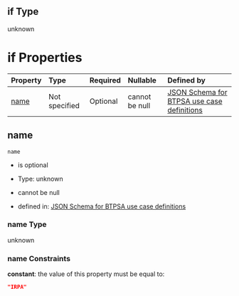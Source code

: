 ## if Type

unknown

# if Properties

| Property      | Type          | Required | Nullable       | Defined by                                                                                                                                                                                                        |
| :------------ | :------------ | :------- | :------------- | :---------------------------------------------------------------------------------------------------------------------------------------------------------------------------------------------------------------- |
| [name](#name) | Not specified | Optional | cannot be null | [JSON Schema for BTPSA use case definitions](btpsa-usecase-properties-services-items-allof-1-then-allof-53-if-properties-name.md "undefined#/properties/services/items/allOf/1/then/allOf/53/if/properties/name") |

## name



`name`

*   is optional

*   Type: unknown

*   cannot be null

*   defined in: [JSON Schema for BTPSA use case definitions](btpsa-usecase-properties-services-items-allof-1-then-allof-53-if-properties-name.md "undefined#/properties/services/items/allOf/1/then/allOf/53/if/properties/name")

### name Type

unknown

### name Constraints

**constant**: the value of this property must be equal to:

```json
"IRPA"
```
